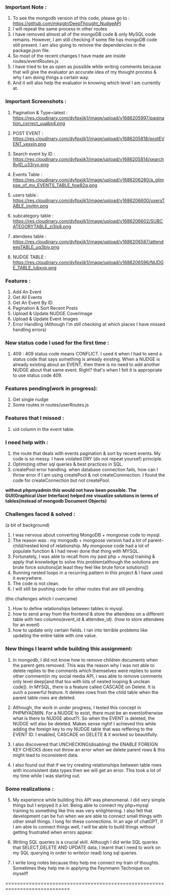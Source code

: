 ### Important Note :

1. To see the mongodb version of this code, please go to : https://github.com/mkpgtr/DeepThought_NudgeAPI
2. I will repeat the same process in other routes
3. I have removed almost all of the mongoDB code & only MySQL code remains. However, I am still checking if some file has mongoDB code still present. I am also going to remove the dependencies in the package.json file.  
4. So most of the recent changes I have made are inside routes/eventRoutes.js
5. I have tried to be as open as possible while writing comments because that will give the evaluator an accurate idea of my thought process & why I am doing things a certain way. 
6. And it will also help the evaluator in knowing which level I am currently at.


### Important Screenshots :

1. Pagination & Type=latest  : https://res.cloudinary.com/dvfpxjjk1/image/upload/v1686205997/pagination_correct_uuabo4.png

2. POST EVENT : https://res.cloudinary.com/dvfpxjjk1/image/upload/v1686205818/postEVENT_vesxjn.png

3. Search event by ID : https://res.cloudinary.com/dvfpxjjk1/image/upload/v1686205814/searchByID_u33ryx.png

4. Events Table : https://res.cloudinary.com/dvfpxjjk1/image/upload/v1686206280/a_glimpse_of_my_EVENTS_TABLE_fow82q.png

5. users table : https://res.cloudinary.com/dvfpxjjk1/image/upload/v1686206600/usersTABLE_invjtm.png

6. subcategory table : https://res.cloudinary.com/dvfpxjjk1/image/upload/v1686206602/SUBCATEGORYTABLE_zi3ls8.png

7. atendees table : https://res.cloudinary.com/dvfpxjjk1/image/upload/v1686206587/attendeesTABLE_uq3bjy.png

8. NUDGE TABLE : https://res.cloudinary.com/dvfpxjjk1/image/upload/v1686206596/NUDGE_TABLE_lubxyp.png
### Features :

1. Add An Event
2. Get All Events
3. Get An Event By ID
4. Pagination & Sort Recent Posts
5. Upload & Update NUDGE CoverImage
6. Upload & Update Event Images
7. Error Handling (Although I'm still checking at which places I have missed handling errors)

### New status code I used for the first time :

1. 409 : 409 status code means CONFLICT. I used it when I had to send a status code that says something is already existing. When a NUDGE is already existing about an EVENT, then there is no need to add another NUDGE about that same event. Right? that's when I felt it is appropriate to use status code 409.

### Features pending(work in progress):

1. Get single nudge
2. Some routes in routes/userRoutes.js

### Features that I missed :
1. uid column in the event table.

### I need help with : 

1. the route that deals with events pagination & sort by recent events. My code is so messy. I have violated DRY (do not repeat yoursef) principle.
2. Optimizing other sql queries & best practices in SQL.
3. createPool error handling. when database connection fails, how can I throw error if I am using createPool & not createConnnection. I found the code for createConnection but not createPool.


**without phpmyadmin this would not have been possible. The GUI(Graphical User Interface) helped me visualize solutions in terms of tables(instead of mongodb Document Objects)**


### Challenges faced & solved :

(a bit of background)

1. I was nervous about converting MongoDB + mongoose code to mysql.
2. The reason was : my mongodb + mongoose version had a lot of parent-child/nested kind of relationship.
    My mongoose code had a lot of populate function & I had never done that thing with MYSQL.
3. Fortunately, I was able to recall from my past php + mysql training & apply that knowledge to solve this problem(although the solutions are brute force solutions[at least they feel like brute force solutions])
4. Running nested loops in a recurring pattern in this project & I have used it everywhere.
5. The code is not clean.
6. I will still be pushing code for other routes that are stll pending. 

(the challenges which I overcame)

1. How to define relationships between tables in mysql.
2. how to send array from the frontend & store the attendees on a different table with two columns(event_id & attendee_id). (how to store attendees for an event)
 3. how to update only certain fields. I ran into terrible problems like updating the entire table with one value.
 
### New things I learnt while building this assignment:

1. In mongodb, I did not know how to remove children documents when the parent gets removed. This was the reason why I was not able to delete replies to the comments which themselves were replies to some other comment(in my social media API, i was able to remove comments only level deep[and that too with lots of nested looping & unclean code]). In MYSQL, there is a feature called CASCADE on Delete. It is such a powerful feature. It deletes rows from the child table when the parent table rows are deleted.

2. Although, the work in under progress, I tested this concept in PHPMYADMIN. For a NUDGE to exist, there must be an event(otherwise what is there to NUDGE about?). So when the EVENT is deleted, the NUDGE will also be deleted. Makes sense right! I achieved this while adding the foreign key to my NUDGE table that was reffering to the EVENT ID. I enabled, CASCADE on DELETE & it worked so beautifully.

3. I also discovered that UNCHECKING(disabling) the ENABLE FOREIGN KEY CHECKS does not throw an error when we delete parent rows & this might lead to inconsistent data.

4. I also found out that if we try creating relationships between table rows with inconsistent data types then we will get an error. This took a lot of my time while I was starting out.


### Some realizations : 

5. My experience while building this API was phenomenal. I did very simple things but I enjoyed it a lot. Being able to connect my php+mysql training to something like this was very enlightening. I also felt that development can be fun when we are able to connect small things with other small things. I long for these connections. In an age of chatGPT, if I am able to connect things well, I will be able to build things without getting frustrated when errors appear.

6. Writing SQL queries is a crucial skill. Although I did write SQL queries that SELECT,DELETE AND UPDATE data, I learnt that I need to work on my SQL querying in order to write(or read) long sql queries.

7. I write long notes because they help me connect my train of thoughts. Sometimes they help me in applying the Feynmann Technique on myself!
 

============================================================================
